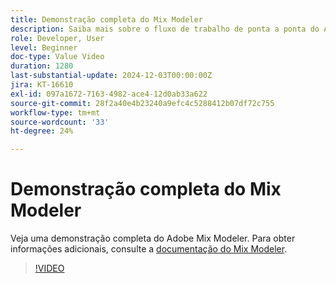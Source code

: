 ```yaml
---
title: Demonstração completa do Mix Modeler
description: Saiba mais sobre o fluxo de trabalho de ponta a ponta do Adobe Mix Modeler.
role: Developer, User
level: Beginner
doc-type: Value Video
duration: 1280
last-substantial-update: 2024-12-03T00:00:00Z
jira: KT-16610
exl-id: 097a1672-7163-4982-ace4-12d0ab33a622
source-git-commit: 28f2a40e4b23240a9efc4c5288412b07df72c755
workflow-type: tm+mt
source-wordcount: '33'
ht-degree: 24%

---
```


# Demonstração completa do Mix Modeler

Veja uma demonstração completa do Adobe Mix Modeler. Para obter informações adicionais, consulte a [documentação do Mix Modeler](https://experienceleague.adobe.com/pt-br/docs/mix-modeler/using/overview).

>[!VIDEO](https://video.tv.adobe.com/v/3440799/?learn=on&enablevpops&captions=por_br)

